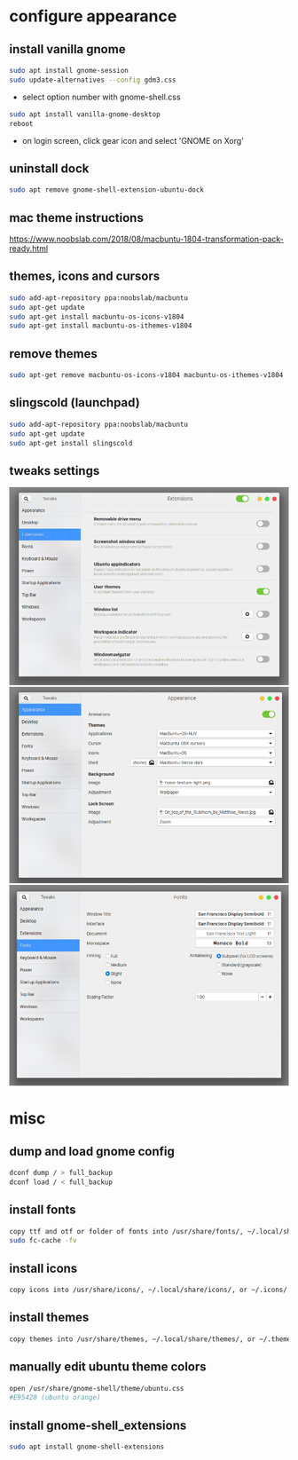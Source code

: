 configure appearance
===

install vanilla gnome
---
```bash
sudo apt install gnome-session
sudo update-alternatives --config gdm3.css
```
- select option number with gnome-shell.css

```bash
sudo apt install vanilla-gnome-desktop
reboot
```
- on login screen, click gear icon and select 'GNOME on Xorg'

uninstall dock
---
```bash
sudo apt remove gnome-shell-extension-ubuntu-dock
```

mac theme instructions
---
https://www.noobslab.com/2018/08/macbuntu-1804-transformation-pack-ready.html

themes, icons and cursors
---
```bash
sudo add-apt-repository ppa:noobslab/macbuntu
sudo apt-get update
sudo apt-get install macbuntu-os-icons-v1804
sudo apt-get install macbuntu-os-ithemes-v1804
```

remove themes
---
```bash
sudo apt-get remove macbuntu-os-icons-v1804 macbuntu-os-ithemes-v1804
```

slingscold (launchpad)
---
```bash
sudo add-apt-repository ppa:noobslab/macbuntu
sudo apt-get update
sudo apt-get install slingscold
```

tweaks settings
---
![enable_shell_themes](./enable_shell_themes.png)
![themes](./themes.png)
![fonts](./fonts.png)

misc
===

dump and load gnome config
---
```bash
dconf dump / > full_backup
dconf load / < full_backup
```

install fonts
---
```bash
copy ttf and otf or folder of fonts into /usr/share/fonts/, ~/.local/share/fonts/, or ~/.fonts/
sudo fc-cache -fv
```

install icons
---
```bash
copy icons into /usr/share/icons/, ~/.local/share/icons/, or ~/.icons/
```

install themes
---
```bash
copy themes into /usr/share/themes, ~/.local/share/themes/, or ~/.themes/
```

manually edit ubuntu theme colors
---
```bash
open /usr/share/gnome-shell/theme/ubuntu.css
#E95420 (ubuntu orange)
```

install gnome-shell_extensions
---
```bash
sudo apt install gnome-shell-extensions
```
